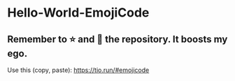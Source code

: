 # Hello-World-EmojiCode
## Remember to ⭐ and 👀 the repository. It boosts my ego.
Use this (copy, paste): https://tio.run/#emojicode
